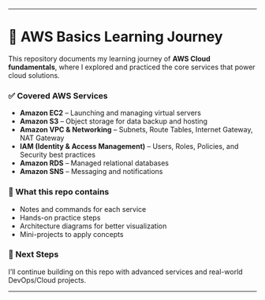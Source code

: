 
---

# 🚀 AWS Basics Learning Journey

This repository documents my learning journey of **AWS Cloud fundamentals**, where I explored and practiced the core services that power cloud solutions.

### ✅ Covered AWS Services

* **Amazon EC2** – Launching and managing virtual servers
* **Amazon S3** – Object storage for data backup and hosting
* **Amazon VPC & Networking** – Subnets, Route Tables, Internet Gateway, NAT Gateway
* **IAM (Identity & Access Management)** – Users, Roles, Policies, and Security best practices
* **Amazon RDS** – Managed relational databases
* **Amazon SNS** – Messaging and notifications

### 📒 What this repo contains

* Notes and commands for each service
* Hands-on practice steps
* Architecture diagrams for better visualization
* Mini-projects to apply concepts

### 🎯 Next Steps

I’ll continue building on this repo with advanced services and real-world DevOps/Cloud projects.

---